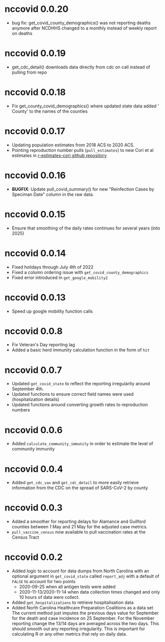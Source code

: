 # nccovid 0.0.20

* bug fix: get_covid_county_demographics() was not reporting deaths anymore after NCDHHS changed to a monthly instead of weekly report on deaths

# nccovid 0.0.19

* get_cdc_detail() downloads data directly from cdc on call instead of pulling from repo

# nccovid 0.0.18

* Fix get_county_covid_demographics() where updated state data added ' County' to the names of the counties

# nccovid 0.0.17

* Updating population estimates from 2018 ACS to 2020 ACS.
* Pointing reproduction number pulls (`pull_estimates`) to new Cori et al estimates in [r-estimates-cori github repository](https://github.com/conedatascience/r-estimates-cori)

# nccovid 0.0.16

* **BUGFIX**: Update pull_covid_summary() for new
"Reinfection Cases by Speciman Date" column in the raw data.

# nccovid 0.0.15

* Ensure that smoothing of the daily rates continues for several years (into 2025)

# nccovid 0.0.14

* Fixed holidays through July 4th of 2022
* Fixed a column ordering issue with `get_covid_county_demographics`
* Fixed error introduced in `get_google_mobility2`

# nccovid 0.0.13

* Speed up google mobility function calls

# nccovid 0.0.8

* Fix Veteran's Day reporting lag
* Added a basic herd immunity calculation function in the form of `hit`

# nccovid 0.0.7

* Updated `get_covid_state` to reflect the reporting irregularity around September 4th.
* Updated functions to ensure correct field names were used (hospitalization details)
* Updated functions around converting growth rates to reproduction numbers

# nccovid 0.0.6

* Added `calculate_community_immunity` in order to estimate the level of community immunity

# nccovid 0.0.4

* Added `get_cdc_vax` and `get_cdc_detail` to more easily retrieve information from the CDC on the spread of SARS-CoV-2 by county


# nccovid 0.0.3
* Added a smoother for reporting delays for Alamance and Guilford counties between 1 May and 21 May for the adjusted case metrics.
* `pull_vaccine_census` now available to pull vaccination rates at the Census Tract


# nccovid 0.0.2

* Added logic to account for data dumps from North Carolina with an optional argument in  `get_covid_state` called `report_adj` with a default of `FALSE` to account for two points
  * 2020-09-25 when all antigen tests were added 
  * 2020-11-13/2020-11-14 when data collection times changed and only 10 hours of data were collect.
* Added `get_hospitalizations` to retrieve hospitalisation data 
* Added North Carolina Healthcare Preparation Coalitions as a data set 
The current method just imputes the previous days value for September for the death and case incidence on 25 September. 
For the November reporting change the 13/14 days are averaged across the two days. 
This should smooth out any reporting irregularity. 
This is important for calculating R or any other metrics that rely on daily data.
